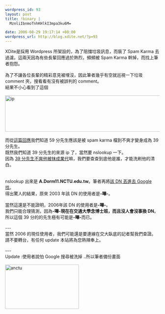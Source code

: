```yaml
--- 
wordpress_id: 93
layout: post
title: !binary |
  MznliIbnmoTnhKHlkI3mpa3ku6M=

date: 2006-08-29 19:17:14 +08:00
wordpress_url: http://blog.xdite.net/?p=93
---
```

XDite是採用 Wordpress 所架設的，為了阻擋垃圾訊息，而裝了 Spam Karma 去過濾。這兩天因為有些長輩回應過於熱烈，頻頻被 Spam Karma 幹掉，而找上筆者抱怨。<br /><br />為了不讓各位長輩的精彩意見被埋沒，因此筆者幾乎有空就巡視一下垃圾 comment 夾，搜看看有沒有被誤判的 comment。<br />結果不小心看到了這個<br /><br /><a href="http://www.flickr.com/photos/14765209@N00/228116722/" title="Photo Sharing"><img src="http://static.flickr.com/78/228116722_3e74a33adb_o.jpg" border="0" alt="ip" width="923" height="118" /></a><br /><br />而從<a href="http://blog.xdite.net//?p=87#comments">這篇回應</a>我們知道 59 分先生應該是被 spam karma 檔到不爽才變身成為 39 分先生。<br />既然我們知道 39 分先生的來源 ip 了，當然要 nslookup 一下。<br />因為 <a href="http://blog.xdite.net//?p=88">39 分先生不爽他被抹成業代</a>嘛，我們要查查到底他是誰，才能洗刷他的清白。<br /><br /><br />nslookup 出來是 <strong>A.Dorm11.NCTU.edu.tw</strong>。筆者再將<a href="http://www.google.com.tw/search?hl=zh-TW&amp;q=%22A.Dorm11.NCTU.edu.tw%22&amp;amp;amp;btnG=Google+%E6%90%9C%E5%B0%8B&amp;meta=">該 DN 丟進去 Google找</a>。<br />得出驚人的結果，原來 2003 年該 DN 的使用者是<font><strong>-嗶-</strong></font>。<br /><br />當然這還是不能證明，2006年該 DN 的使用者是<font><strong>-嗶-</strong></font>。<br />我們只能合理猜測，因為<font><strong>-嗶-</strong></font><strong>現在在交通大學念博士班，而且沒人會沒事換 DN</strong>。<br />所以這個 39 分的的先生極有可能是<font><strong>-嗶-</strong></font>而已。<br /><br />---<br />當然 2006 的現任使用者，我們可能還是要連線在交大臥底的記者幫我們查證。<br />請不要轉台，有任何  update 本站將為您熱辣奉上。<br /><br />---<br />Update :使用者說怕 Google 搜尋被洗掉 ..所以筆者備份畫面<br /><br /><a href="http://www.flickr.com/photos/14765209@N00/232909707/" title="Photo Sharing"><img src="http://static.flickr.com/90/232909707_d5a07d9033_m.jpg" border="0" alt="anctu" width="240" height="144" /></a>
